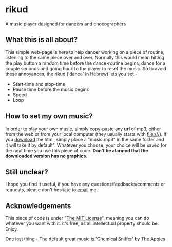 # rikud
A music player designed for dancers and choeographers

## What this is all about?

This simple web-page is here to help dancer working on a piece of routine, listening to the same piece over and over. Normally this would mean hitting the play button a random time before the dance-routine begins, dance for a couple seconds and going back to the player to reset the music. So to avoid these annoyances, the rikud ('dance' in Hebrew) lets you set -

*   Start-time and stop-time
*   Pause time before the music begins
*   Speed
*   Loop

## How to set my own music?

In order to play your own music, simply copy-paste any **url** of mp3, either from the web or from your local computer (they usually starts with [file:///](file:///)). If you [download](index.html "Download Player") the html, simply place a "music.mp3" in the same folder and it will take it by default". Whatever you choose, your choice will be saved for the next time you use this piece of code. **Don't be alarmed that the downloaded version has no graphics**.


## Still unclear?

I hope you find it useful, if you have any questions/feedbacks/comments or requests, please don't hesitate to [email](mailto:odedshr@gmail.com) me.

## Acknowledgements

This piece of code is under "[The MIT License](http://opensource.org/licenses/MIT "What is MIT license?")", meaning you can do whatever you want with it. it's free, as all intellectual property should be. Enjoy.

One last thing - The default great music is '[Chemical Sniffer](http://theapplesfunk.bandcamp.com/track/chemical-sniffer)' by [The Apples](http://www.theapples.net/ "check out The Apples Website")